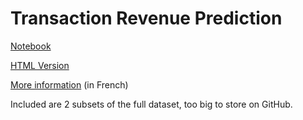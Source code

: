# Transaction Revenue Prediction

[Notebook](./AML_Projet.ipynb)

[HTML Version](./AML_Projet.html)

[More information](./RAPPORT&#32;PROJET.docx) (in French)

Included are 2 subsets of the full dataset, too big to store on GitHub.
